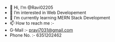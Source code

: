 - 👋 Hi, I’m @Ravi02205
- 👀 I’m interested in Web Developement
- 🌱 I’m currently learning MERN Stack Development
- 📫 How to reach me :- 
- G-Mail :- pravi7031@gmail.com
- Phone No. :- 6351202462 

<!---
Ravi02205/Ravi02205 is a ✨ special ✨ repository because its `README.md` (this file) appears on your GitHub profile.
You can click the Preview link to take a look at your changes.
--->
